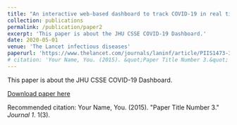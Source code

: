 ```yaml
---
title: "An interactive web-based dashboard to track COVID-19 in real time"
collection: publications
permalink: /publication/paper2
excerpt: 'This paper is about the JHU CSSE COVID-19 Dashboard.'
date: 2020-05-01
venue: 'The Lancet infectious diseases'
paperurl: 'https://www.thelancet.com/journals/laninf/article/PIIS1473-3099(20)30120-1/fulltext'
# citation: 'Your Name, You. (2015). &quot;Paper Title Number 3.&quot; <i>Journal 1</i>. 1(3).'
---
```

This paper is about the JHU CSSE COVID-19 Dashboard. 

[Download paper here](http://academicpages.github.io/files/paper3.pdf)

Recommended citation: Your Name, You. (2015). "Paper Title Number 3." <i>Journal 1</i>. 1(3).